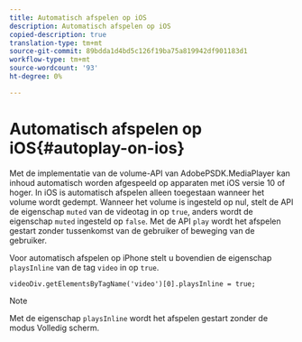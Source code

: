 ```yaml
---
title: Automatisch afspelen op iOS
description: Automatisch afspelen op iOS
copied-description: true
translation-type: tm+mt
source-git-commit: 89bdda1d4bd5c126f19ba75a819942df901183d1
workflow-type: tm+mt
source-wordcount: '93'
ht-degree: 0%

---
```



# Automatisch afspelen op iOS{#autoplay-on-ios}

Met de implementatie van de volume-API van AdobePSDK.MediaPlayer kan inhoud automatisch worden afgespeeld op apparaten met iOS versie 10 of hoger. In iOS is automatisch afspelen alleen toegestaan wanneer het volume wordt gedempt. Wanneer het volume is ingesteld op nul, stelt de API de eigenschap `muted` van de videotag in op `true`, anders wordt de eigenschap `muted` ingesteld op `false`. Met de API `play` wordt het afspelen gestart zonder tussenkomst van de gebruiker of beweging van de gebruiker.

Voor automatisch afspelen op iPhone stelt u bovendien de eigenschap `playsInline` van de tag `video` in op `true`.

```
videoDiv.getElementsByTagName('video')[0].playsInline = true;
```

>[!NOTE]
>
>Met de eigenschap `playsInline` wordt het afspelen gestart zonder de modus Volledig scherm.

